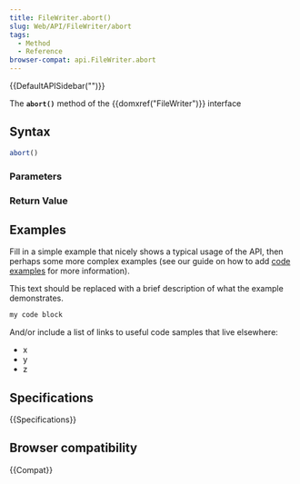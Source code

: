 ```yaml
---
title: FileWriter.abort()
slug: Web/API/FileWriter/abort
tags:
  - Method
  - Reference
browser-compat: api.FileWriter.abort
---
```

{{DefaultAPISidebar("")}}

The **`abort()`** method of the {{domxref("FileWriter")}} interface 

## Syntax

```js
abort()
```

### Parameters



### Return Value



## Examples

Fill in a simple example that nicely shows a typical usage of the API, then perhaps some more complex examples (see our guide on how to add [code examples](/en-US/docs/MDN/Contribute/Structures/Code_examples) for more information).

This text should be replaced with a brief description of what the example demonstrates.

```js
my code block
```

And/or include a list of links to useful code samples that live elsewhere:

*   x
*   y
*   z

## Specifications

{{Specifications}}

## Browser compatibility

{{Compat}}


